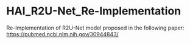 # HAI_R2U-Net_Re-Implementation

Re-Implementation of R2U-Net model proposed in the following paper:
https://pubmed.ncbi.nlm.nih.gov/30944843/
